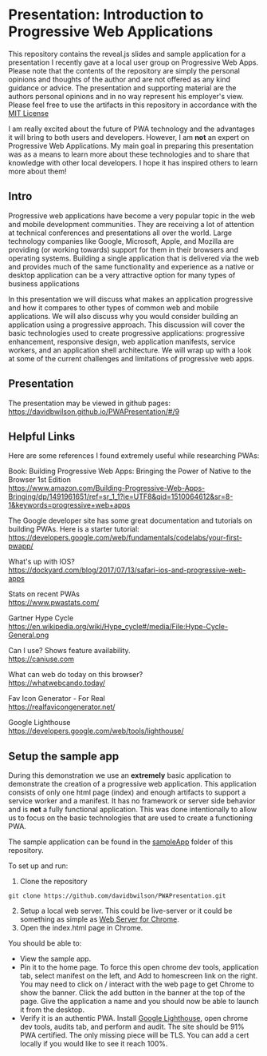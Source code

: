# Presentation: Introduction to Progressive Web Applications

This repository contains the reveal.js slides and sample application for a presentation I recently gave at a local user group on Progressive Web Apps.  Please note that the contents of the repository are simply the personal opinions and thoughts of the author and are not offered as any kind guidance or advice.  The presentation and supporting material are the authors personal opinions and in no way represent his employer's view.  Please feel free to use the artifacts in this repository in accordance with the [MIT License](blob/master/LICENSE.MD)   

I am really excited about the future of PWA technology and the advantages it will bring to both users and developers.  However, I am **not** an expert on Progressive Web Applications.  My main goal in preparing this presentation was as a means to learn more about these technologies and to share that knowledge with other local developers.  I hope it has inspired others to learn more about them!

## Intro
Progressive web applications have become a very popular topic in the web and mobile development communities.  They are receiving a lot of attention at technical conferences and presentations all over the world.  Large technology companies like Google, Microsoft, Apple, and Mozilla  are providing (or working towards) support for them in their browsers and operating systems.  Building a single application that is delivered via the web and provides much of the same functionality and experience as a native or desktop application can be a very attractive option for many types of business applications

In this presentation we will discuss what makes an application progressive and how it compares to other types of common web and mobile applications.  We will also discuss why you would consider building an application using a progressive approach.  This discussion will cover the basic technologies used to create progressive applications: progressive enhancement, responsive design, web application manifests, service workers, and an application shell architecture.  We will wrap up with a look at some of the current challenges and limitations of progressive web apps.

## Presentation
The presentation may be viewed in github pages:  
https://davidbwilson.github.io/PWAPresentation/#/9

## Helpful Links

Here are some references I found extremely useful while researching PWAs:

Book: Building Progressive Web Apps: Bringing the Power of Native to the Browser 1st Edition  
https://www.amazon.com/Building-Progressive-Web-Apps-Bringing/dp/1491961651/ref=sr_1_1?ie=UTF8&qid=1510064612&sr=8-1&keywords=progressive+web+apps

The Google developer site has some great documentation and tutorials on building PWAs.  Here is a starter tutorial:  
https://developers.google.com/web/fundamentals/codelabs/your-first-pwapp/

What's up with IOS?  
https://dockyard.com/blog/2017/07/13/safari-ios-and-progressive-web-apps

Stats on recent PWAs  
https://www.pwastats.com/

Gartner Hype Cycle  
https://en.wikipedia.org/wiki/Hype_cycle#/media/File:Hype-Cycle-General.png

Can I use?  Shows feature availability.  
https://caniuse.com

What can web do today on this browser?  
https://whatwebcando.today/

Fav Icon Generator - For Real  
https://realfavicongenerator.net/

Google Lighthouse  
https://developers.google.com/web/tools/lighthouse/

## Setup the sample app

During this demonstration we use an **extremely** basic application to demonstrate the creation of a progressive web application.  This application consists of only one html page (index) and enough artifacts to support a service worker and a manifest.  It has no framework or server side behavior and is **not** a fully functional application.  This was done intentionally to allow us to focus on the basic technologies that are used to create a functioning PWA.

The sample application can be found in the [sampleApp](blob/master/sampleApp) folder of this repository.

To set up and run:

1. Clone the repository
```
git clone https://github.com/davidbwilson/PWAPresentation.git
```
2. Setup a local web server.  This could be live-server or it could be something as simple as [Web Server for Chrome]( https://chrome.google.com/webstore/detail/web-server-for-chrome/ofhbbkphhbklhfoeikjpcbhemlocgigb?hl=en).
3. Open the index.html page in Chrome.

You should be able to:
*  View the sample app.
* Pin it to the home page.  To force this open chrome dev tools, application tab, select manifest on the left, and Add to homescreen link on the right.  You may need to click on / interact with the web page to get Chrome to show the banner.  Click the add button in the banner at the top of the page.  Give the application a name and you should now be able to launch it from the desktop.
* Verify it is an authentic PWA.  Install [Google Lighthouse](https://developers.google.com/web/tools/lighthouse/), open chrome dev tools, audits tab, and perform and audit.   The site should be 91% PWA certified.  The only missing piece will be TLS.  You can add a cert locally if you would like to see it reach 100%. 